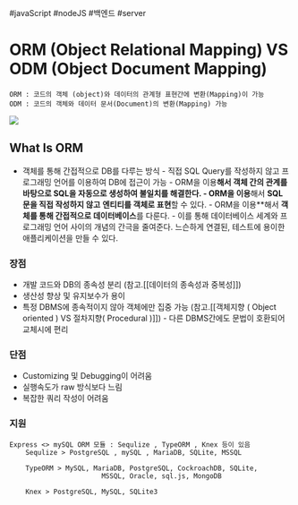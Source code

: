 #javaScript #nodeJS #백엔드 #server 

# ORM (Object Relational Mapping)  VS ODM (Object Document Mapping)
	ORM : 코드의 객체 (object)와 데이터의 관계형 표현간에 변환(Mapping)이 가능
	ODM : 코드의 객체와 데이터 문서(Document)의 변환(Mapping) 가능 
	
![](https://i.imgur.com/5IGKNhm.png)


## What Is ORM
- 객체를 통해 간접적으로 DB를 다루는 방식 
	  - 직접 SQL Query를 작성하지 않고 프로그래밍 언어를 이용하여 DB에 접근이 가능
	  - ORM을 이용**해서 객체 간의 관계를 바탕으로 **SQL을 자동으로 생성하여 불일치를 해결**한다.
	  - ORM을 이용**해서 **SQL 문을 직접 작성하지 않고** **엔티티를 객체로 표현**할 수 있다.
	  - ORM을 이용**해서 **객체를 통해 간접적으로 데이터베이스**를 다룬다.
	  - 이를 통해 데이터베이스 세계와 프로그래밍 언어 사이의 개념의 간극을 줄여준다.
	 느슨하게 연결된, 테스트에 용이한 애플리케이션을 만들 수 있다.
### 장점
- 개발 코드와 DB의 종속성 분리 (참고.[[데이터의 종속성과 중복성]])
- 생산성 향상 및 유지보수가 용이
- 특정 DBMS에 종속적이지 않아 객체에만 집중 가능 
  (참고.[[객체지향 ( Object oriented ) VS 절차지향( Procedural )]])
	  - 다른 DBMS간에도 문법이 호환되어 교체시에 편리

### 단점
- Customizing 및 Debugging이 어려움
- 실행속도가 raw 방식보다 느림
- 복잡한 쿼리 작성이 어려움

### 지원 
	Express <> mySQL ORM 모듈 : Sequlize , TypeORM , Knex 등이 있음
		Sequlize > PostgreSQL , mySQL , MariaDB, SQLite, MSSQL
		
		TypeORM > MySQL, MariaDB, PostgreSQL, CockroachDB, SQLite, 
						   MSSQL, Oracle, sql.js, MongoDB
		
		Knex > PostgreSQL, MySQL, SQLite3


